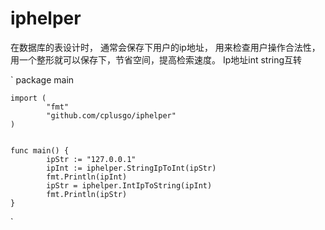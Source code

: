 # iphelper
在数据库的表设计时，
通常会保存下用户的ip地址，
用来检查用户操作合法性，
用一个整形就可以保存下，节省空间，提高检索速度。
Ip地址int string互转


`
    package main
    
    
    import (
            "fmt"
            "github.com/cplusgo/iphelper"
    )
    
    
    func main() {
            ipStr := "127.0.0.1"
            ipInt := iphelper.StringIpToInt(ipStr)
            fmt.Println(ipInt)
            ipStr = iphelper.IntIpToString(ipInt)
            fmt.Println(ipStr)
    }
`